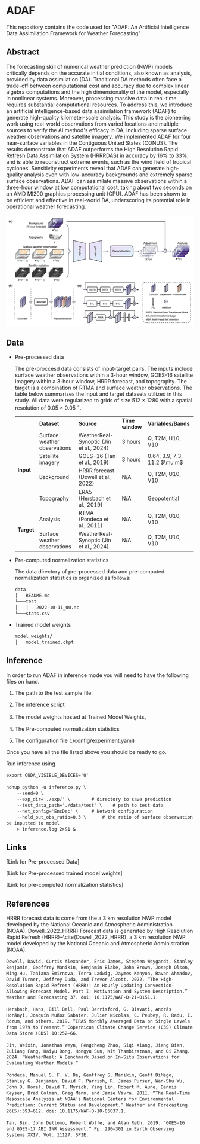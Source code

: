# ADAF

This repository contains the code used for "ADAF: An Artificial Intelligence Data Assimilation Framework for Weather Forecasting"

## Abstract
The forecasting skill of numerical weather prediction (NWP) models critically depends on the accurate initial conditions, also known as analysis, provided by data assimilation (DA).
Traditional DA methods often face a trade-off between computational cost and accuracy due to complex linear algebra computations and the high dimensionality of the model, especially in nonlinear systems. Moreover, processing massive data in real-time requires substantial computational resources. To address this, we introduce an artificial intelligence-based data assimilation framework (ADAF) to generate high-quality kilometer-scale analysis. This study is the pioneering work using real-world observations from varied locations and multiple sources to verify the AI method's efficacy in DA, including sparse surface weather observations and satellite imagery. We implemented ADAF for four near-surface variables in the Contiguous United States (CONUS). The results demonstrate that ADAF outperforms the High Resolution Rapid Refresh Data Assimilation System (HRRRDAS) in accuracy by 16\% to 33\%, and is able to reconstruct extreme events, such as the wind field of tropical cyclones. Sensitivity experiments reveal that ADAF can generate high-quality analysis even with low-accuracy backgrounds and extremely sparse surface observations. ADAF can assimilate massive observations within a three-hour window at low computational cost, taking about two seconds on an AMD MI200 graphics processing unit (GPU). ADAF has been shown to be efficient and effective in real-world DA, underscoring its potential role in operational weather forecasting.

![Figure: Overall framework](/assets/framework.png)


## Data
- Pre-processed data
  
  The pre-proccesd data consists of input-target pairs. The inputs include surface weather observations within a 3-hour window, GOES-16 satellite imagery within a 3-hour window, HRRR forecast, and topography. The target is a combination of RTMA and surface weather observations. The table below summarizes the input and target datasets utilized in this study. All data were regularized to grids of size 512 $\times$ 1280 with a spatial resolution of 0.05 $\times$ 0.05 $^\circ$. 
	<table>
		<tr>
		    <td></td>
		    <td><b>Dataset</b></td>
		    <td><b>Source</b></td>
		    <td><b>Time window</b></td>
		    <td><b>Variables/Bands</b></td>
		</tr>
		<tr>
		    <td rowspan="4"><b>Input</b></td>
		    <td>Surface weather observations</td>
		    <td>WeatherReal-Synoptic (Jin et al., 2024)</td>
		    <td>3 hours</td>
		    <td>Q, T2M, U10, V10</td>  
		</tr>
	 	<tr>
		    <td>Satellite imagery</td>
                    <td>GOES-16 (Tan et al., 2019)</td>
		    <td>3 hours</td>
		    <td>0.64, 3.9, 7.3, 11.2 $\mu m$</td>  
		</tr>
	 	<tr>
		    <td>Background</td>
 		    <td>HRRR forecast (Dowell et al., 2022)</td>
		    <td>N/A</td>
		    <td>Q, T2M, U10, V10</td>  
		</tr>
	 	<tr>
		    <td>Topography</td>
		    <td>ERA5 (Hersbach et al., 2019)</td>
		    <td>N/A</td>
		    <td>Geopotential</td>  
		</tr>
	 	<tr>
		    <td rowspan="2"><b>Target</b></td>
		    <td>Analysis</td>
		    <td>RTMA (Pondeca et al., 2011)</td>
		    <td>N/A</td>
		    <td>Q, T2M, U10, V10</td>  
		</tr>
	 	<tr>
		    <td>Surface weather observations</td>
		    <td>WeatherReal-Synoptic (Jin et al., 2024)</td>
		    <td>N/A</td>
		    <td>Q, T2M, U10, V10</td> 
		</tr>
	</table>

	
- Pre-computed normalization statistics
  
  The data directory of pre-processed data and pre-computed normalization statistics is organized as follows:
  ```
  data
  │   README.md
  └───test
  │   │   2022-10-11_00.nc
  └───stats.csv
  ```

- Trained model weights
  ```
  model_weights/
  │   model_trained.ckpt
  ```

## Inference
In order to run ADAF in inference mode you will need to have the following files on hand.

1. The path to the test sample file.

2. The inference script

3. The model weights hosted at Trained Model Weights。

4. The Pre-computed normalization statistics

5. The configuration file (./config/experiment.yaml)

Once you have all the file listed above you should be ready to go.

Run inference using
```shell
export CUDA_VISIBLE_DEVICES='0'

nohup python -u inference.py \
    --seed=0 \
    --exp_dir='./exp/' \ 		# directory to save prediction 
    --test_data_path='./data/test' \ 	# path to test data
    --net_config='EncDec' \		# Network configuration
    --hold_out_obs_ratio=0.3 \		# the ratio of surface observation be inputted to model
    > inference.log 2>&1 &

```


## Links

[Link for Pre-processed Data]

[Link for Pre-processed trained model weights]

[Link for pre-computed normalization statistics]

## References

HRRR forecast data is come from the a 3 km resolution NWP model developed by the National Oceanic and Atmospheric Administration (NOAA). Dowell_2022_HRRR}
Forecast data is generated by High Resolution Rapid Refresh (HRRR)~\cite{Dowell_2022_HRRR}, a 3 km resolution NWP model developed by the National Oceanic and Atmospheric Administration (NOAA). 

```
Dowell, David, Curtis Alexander, Eric James, Stephen Weygandt, Stanley Benjamin, Geoffrey Manikin, Benjamin Blake, John Brown, Joseph Olson, Ming Hu, Taniana Smirnova, Terra Ladwig, Jaymes Kenyon, Ravan Ahmadov, David Turner, Jeffrey Duda, and Trevor Alcott. 2022. “The High-Resolution Rapid Refresh (HRRR): An Hourly Updating Convection-Allowing Forecast Model. Part I: Motivation and System Description.” Weather and Forecasting 37. doi: 10.1175/WAF-D-21-0151.1.

Hersbach, Hans, Bill Bell, Paul Berrisford, G. Biavati, András Horányi, Joaquín Muñoz Sabater, Julien Nicolas, C. Peubey, R. Radu, I. Rozum, and others. 2019. “ERA5 Monthly Averaged Data on Single Levels from 1979 to Present.” Copernicus Climate Change Service (C3S) Climate Data Store (CDS) 10:252–66.

Jin, Weixin, Jonathan Weyn, Pengcheng Zhao, Siqi Xiang, Jiang Bian, Zuliang Fang, Haiyu Dong, Hongyu Sun, Kit Thambiratnam, and Qi Zhang. 2024. “WeatherReal: A Benchmark Based on In-Situ Observations for Evaluating Weather Models.”

Pondeca, Manuel S. F. V. De, Geoffrey S. Manikin, Geoff DiMego, Stanley G. Benjamin, David F. Parrish, R. James Purser, Wan-Shu Wu, John D. Horel, David T. Myrick, Ying Lin, Robert M. Aune, Dennis Keyser, Brad Colman, Greg Mann, and Jamie Vavra. 2011. “The Real-Time Mesoscale Analysis at NOAA’s National Centers for Environmental Prediction: Current Status and Development.” Weather and Forecasting 26(5):593–612. doi: 10.1175/WAF-D-10-05037.1.

Tan, Bin, John Dellomo, Robert Wolfe, and Alan Reth. 2019. “GOES-16 and GOES-17 ABI INR Assessment.” Pp. 290–301 in Earth Observing Systems XXIV. Vol. 11127. SPIE.



```
